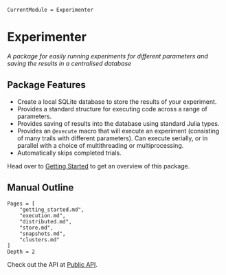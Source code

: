```@meta
CurrentModule = Experimenter
```

# Experimenter

*A package for easily running experiments for different parameters and saving the results in a centralised database*

## Package Features
- Create a local SQLite database to store the results of your experiment.
- Provides a standard structure for executing code across a range of parameters.
- Provides saving of results into the database using standard Julia types.
- Provides an `@execute` macro that will execute an experiment (consisting of many trails with different parameters). Can execute serially, or in parallel with a choice of multithreading or multiprocessing.
- Automatically skips completed trials.

Head over to [Getting Started](@ref) to get an overview of this package.

## Manual Outline

```@contents
Pages = [
    "getting_started.md",
    "execution.md",
    "distributed.md",
    "store.md",
    "snapshots.md",
    "clusters.md"
]
Depth = 2
```

Check out the API at [Public API](@ref).
